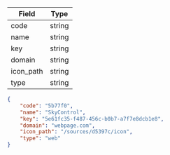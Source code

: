| Field | Type |
| ----- | ---- |
| code | string |
| name | string |
| key | string |
| domain | string |
| icon_path | string |
| type | string |

```json
{
    "code": "5b77f0",
    "name": "SkyControl",
    "key": "5e61fc35-f487-456c-b0b7-a7f7e8dcb1e8",
    "domain": "webpage.com",
    "icon_path": "/sources/d5397c/icon",
    "type": "web"
}
```